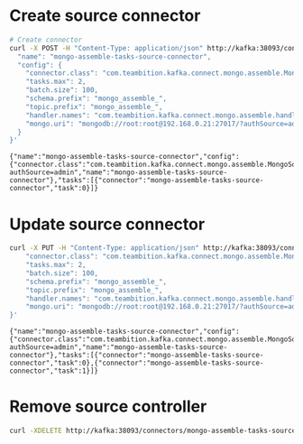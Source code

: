 
# Create source connector


```bash
# Create connector
curl -X POST -H "Content-Type: application/json" http://kafka:38093/connectors -d '{
  "name": "mongo-assemble-tasks-source-connector",
  "config": {
    "connector.class": "com.teambition.kafka.connect.mongo.assemble.MongoSourceConnector",
    "tasks.max": 2,
    "batch.size": 100,
    "schema.prefix": "mongo_assemble_",
    "topic.prefix": "mongo_assemble_",
    "handler.names": "com.teambition.kafka.connect.mongo.assemble.handlers.TaskHandler,com.teambition.kafka.connect.mongo.assemble.handlers.WorkTimeHandler,com.teambition.kafka.connect.mongo.assemble.handlers.TaskCustomFieldHandler",
    "mongo.uri": "mongodb://root:root@192.168.0.21:27017/?authSource=admin"
  }
}'
```

    {"name":"mongo-assemble-tasks-source-connector","config":{"connector.class":"com.teambition.kafka.connect.mongo.assemble.MongoSourceConnector","tasks.max":"2","batch.size":"100","schema.prefix":"mongo_assemble_","topic.prefix":"mongo_assemble_","handler.names":"com.teambition.kafka.connect.mongo.assemble.handlers.TaskHandler,com.teambition.kafka.connect.mongo.assemble.handlers.WorkTimeHandler","mongo.uri":"mongodb://root:root@192.168.0.21:27017/?authSource=admin","name":"mongo-assemble-tasks-source-connector"},"tasks":[{"connector":"mongo-assemble-tasks-source-connector","task":0}]}

# Update source connector


```bash
curl -X PUT -H "Content-Type: application/json" http://kafka:38093/connectors/mongo-assemble-tasks-source-connector/config -d '{
    "connector.class": "com.teambition.kafka.connect.mongo.assemble.MongoSourceConnector",
    "tasks.max": 2,
    "batch.size": 100,
    "schema.prefix": "mongo_assemble_",
    "topic.prefix": "mongo_assemble_",
    "handler.names": "com.teambition.kafka.connect.mongo.assemble.handlers.TaskHandler,com.teambition.kafka.connect.mongo.assemble.handlers.WorkTimeHandler,com.teambition.kafka.connect.mongo.assemble.handlers.TaskCustomFieldHandler",
    "mongo.uri": "mongodb://root:root@192.168.0.21:27017/?authSource=admin"
}'
```

    {"name":"mongo-assemble-tasks-source-connector","config":{"connector.class":"com.teambition.kafka.connect.mongo.assemble.MongoSourceConnector","tasks.max":"2","batch.size":"100","schema.prefix":"mongo_assemble_","topic.prefix":"mongo_assemble_","handler.names":"com.teambition.kafka.connect.mongo.assemble.handlers.TaskHandler,com.teambition.kafka.connect.mongo.assemble.handlers.WorkTimeHandler,com.teambition.kafka.connect.mongo.assemble.handlers.TaskCustomFieldHandler","mongo.uri":"mongodb://root:root@192.168.0.21:27017/?authSource=admin","name":"mongo-assemble-tasks-source-connector"},"tasks":[{"connector":"mongo-assemble-tasks-source-connector","task":0},{"connector":"mongo-assemble-tasks-source-connector","task":1}]}

# Remove source controller


```bash
curl -XDELETE http://kafka:38093/connectors/mongo-assemble-tasks-source-connector
```

    
